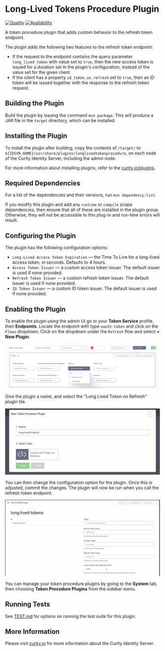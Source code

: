 # Long-Lived Tokens Procedure Plugin

[![Quality](https://img.shields.io/badge/quality-test-yellow)](https://curity.io/resources/code-examples/status/)
[![Availability](https://img.shields.io/badge/availability-source-blue)](https://curity.io/resources/code-examples/status/)

A token procedure plugin that adds custom behavior to the refresh token endpoint.

The plugin adds the following two features to the refresh token endpoint:
- If the request to the endpoint contains the query parameter `long_lived_token` with value set to `true`, then the new access token is issued for a duration set in the plugin's configuration, instead of the value set for the given client.
- If the client has a property `id_token_on_refresh` set to `true`, then an ID token will be issued together with the response to the refresh token request.

## Building the Plugin

Build the plugin by issuing the command `mvn package`. This will produce a JAR file in the `target` directory, which can be installed.

## Installing the Plugin

To install the plugin after building, copy the contents of `/target/` to `${IDSVR_HOME}/usr/share/plugins/longlivedtokenprocedure`, on each node of
the Curity Identity Server, including the admin node.

For more information about installing plugins, refer to the [curity.io/plugins](https://support.curity.io/docs/latest/developer-guide/plugins/index.html#plugin-installation).

## Required Dependencies

For a list of the dependencies and their versions, run `mvn dependency:list`.

If you modify this plugin and add any `runtime` or `compile` scope dependencies, then ensure that all of these are installed in the plugin group. Otherwise, they will not be accessible to this plug-in and run-time errors will result.

## Configuring the Plugin

The plugin has the following configuration options:

- `Long-Lived Access Token Expiration` — the Time To Live for a long-lived access token, in seconds. Defaults to 4 hours.
- `Access Token Issuer` — a custom access token issuer. The default issuer is used if none provided.
- `Refresh Token Issuer` — a custom refresh token issuer. The default issuer is used if none provided.
- `ID Token Issuer` — a custom ID token issuer. The default issuer is used if none provided.

## Enabling the Plugin

To enable the plugin using the admin UI go to your **Token Service** profile, then **Endpoints**. Locate the endpoint with type `oauth-token` and click on the `Flows` dropdown. Click on the dropdown under the `Refresh` flow and select **+ New Plugin**.

![Enable the plugin](/docs/enable-plugin.jpg)

Give the plugin a name, and select the "Long Lived Token on Refresh" plugin tile.

![New plugin](/docs/new-plugin.jpg)

You can then change the configuration option for the plugin. Once this is adjusted, commit the changes. The plugin will now be run when you call the refresh token endpoint.

![Edit plugin](/docs/edit-plugin.jpg)

You can manage your token procedure plugins by going to the **System** tab, then choosing **Token Procedure Plugins** from the sidebar menu.

## Running Tests

See [TEST.md](/TEST.md) for options on running the test suite for this plugin.

## More Information

Please visit [curity.io](https://curity.io/) for more information about the Curity Identity Server.
